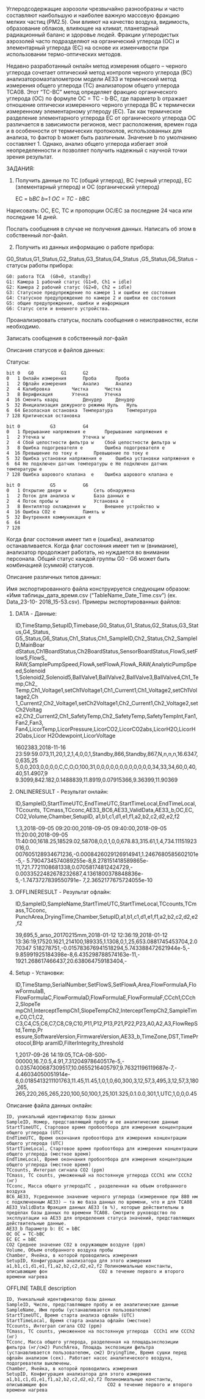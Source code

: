 Углеродсодержащие аэрозоли чрезвычайно разнообразны и часто составляют наибольшую и наиболее важную массовую фракцию мелких частиц   (PM2.5). Они влияют на качество воздуха, видимость, образование облаков, влияющее на климат, планетарный радиационный баланс и здоровье людей. Фракции углеродистых аэрозолей часто подразделяют на органический углерода (ОС) и элементарный углерода (ЕС) на основе их изменчивости при использовании термо-оптических методов.  

Недавно разработанный онлайн метод измерения общего – черного углерода сочетает оптический метод контроля черного углерода (BC) анализаторомаэталометром модели АЕ33 и термический метод измерения общего углерода (ТС) анализатором общего углерода TCA08.  Этот “TC-BC” метод определяет фракцию органического углерода (OC) по формуле OC = TC - b·BC, где параметр b отражает отношение оптически измеренного черного углерода ВС к термически измеренному элементарному углероду (EC). Так как термическое разделение элементарного углерода ЕС от органического углерода ОС различается в зависимости регионов, мест расположения, времен года и в особенности от термических протоколов, использованных для анализа, то фактор b может быть различным. Значение b по умолчанию составляет 1. Однако, анализ общего углерода избегает этой неопределенности и позволяет получить надежный с научной точки зрения результат.   

ЗАДАНИЯ:

1)  Получить данные по TC (общий углерод), BC (черный углерод), EC (элементарный углерод) и OC (органический углерод)

    EC = b*BC  b=1
    OC = TC - b*BC

Нарисовать:  OC, EC, TC и пропорции OC/EC за последние 24 часа или последние 14 дней.

Послать сообщения в случае не получения данных. Написать об этом в собственный лог-файл.

2) Получить из данных информацию о работе прибора:

G0_Status,G1_Status,G2_Status,G3_Status,G4_Status ,G5_Status,G6_Status  - статусы работы прибора:
    
    G0: работа TCA  (G0=0, standby) 
    G1: Камера 1 рабочий статус (G1=0, Ch1 = idle) 
    G2: Камера 2 рабочий статус (G2=0, Ch2 = idle) 
    G3: Статусное предупреждение по камере 1 и ошибки ее состояния 
    G4: Статусное предупреждение по камере 2 и ошибки ее состояния 
    G5: общие предупреждения, ошибки и информация 
    G6: Статус сети и внешнего устройства. 

Проанализировать статусы, послать сообщения о неисправностях, если необходимо.

Записать сообщения в собственный лог-файл

Описания статусов и файлов данных:

Статусы:
 
    bit 0 	G0 			G1 		G2 
    0   1 Онлайн измерения 		Проба  		Проба 
    1   2 Офлайн измерения 		Анализ 		Анализ 
    2   4 Калибровка 		Чистка 		Чистка 
    3   8 Верификация 		Утечка 		Утечка 
    4  16 Сменить кварц 		Денудер 	Денудер 
    5  32 Инициализация дежурного режима Нуль 	Нуль 
    6  64 Безопасная остановка 	Температура 	Температура 
    7 128 Критическая остановка 
    
    bit 0 			G3 			G4 
    0   1 Прерывание напряжения e 		Прерывание напряжения e 
    1   2 Утечка w 				Утечка w 
    2   4 Сбой целостности фильтра w 	Сбой целостности фильтра w 
    3   8 Ошибка подогревателя e 		Ошибка подогревателя e 
    4  16 Превышение по току e 		Превышение по току e 
    5  32 Ошибка установки напряжения e 	Ошибка установки напряжения e 
    6  64 Не подключен датчик температуры e Не подключен датчик температуры e 
    7 128 Ошибка шарового клапана  e 	Ошибка шарового клапана e 

    bit 0 			G5 			G6 
    0   1 Открытие двери w 			Сеть обнаружена 
    1   2 Поток для анализа w 		База данных e 
    2   4 Поток пробы w 			Установка e 
    3   8 Вентилятор охлаждения w 		Внешнее устройство w 
    4  16 Ошибка CO2 e 			Память w 
    5  32 Внутренняя коммуникация e 
    6  64   
    7 128 

Когда флаг состояния имеет тип  e (ошибка), анализатор останавливается. Когда флаг состояния имеет тип w (внимание), анализатор продолжает работать, но нуждается во внимании персонала. Общий статус каждой группы  G0 - G6 может быть комбинацией (суммой) статусов. 


Описание различных типов данных:

Имя экспортированного файла конструируется следующим образом: «Имя таблицы_дата_время.csv (“TableName_Date_Time.csv”) (ex. Data_23-10- 2018_15-53.csv). Примеры экспортированных файлов:  

1)  DATA - Данные:

    ID,TimeStamp,SetupID,Timebase,G0_Status,G1_Status,G2_Status,G3_Status,G4_Status,    G5_Status,G6_Status,Ch1_Status,Ch1_SampleID,Ch2_Status,Ch2_SampleID,MainBoar dStatus,Ch1BoardStatus,Ch2BoardStatus,SensorBoardStatus,FlowS,setFlowS,FlowS_ RAW,SamplePumpSpeed,FlowA,setFlowA,FlowA_RAW,AnalyticPumpSpeed,Solenoid 1,Solenoid2,Solenoid5,BallValve1,BallValve2,BallValve3,BallValve4,Ch1_Temp,Ch2_ Temp,Ch1_Voltage1,setCh1Voltage1,Ch1_Current1,Ch1_Voltage2,setCh1Voltage2,Ch 1_Current2,Ch2_Voltage1,setCh2Voltage1,Ch2_Current1,Ch2_Voltage2,setCh2Voltag e2,Ch2_Current2,Ch1_SafetyTemp,Ch2_SafetyTemp,SafetyTempInt,Fan1,Fan2,Fan3, Fan4,LicorTemp,LicorPressure,LicorCO2,LicorCO2abs,LicorH2O,LicorH2Oabs,Licor H2Odewpoint,LicorVoltage 

    1602383,2018-11-16 23:59:59.073,11,20,1,2,1,4,0,0,1,Standby,866,Standby,867,N,n,n,n,16.6347,0,635,25 5,0,0,203,0,0,0,0,C,C,O,O,100,31,0,0,0,0,0,0,0,0,0,0,0,0,34,33,34,60,0,40,40,51.4907,9 9.3099,842.182,0.1488839,11.8919,0.07915366,9.36399,11.90369

2)  ONLINERESULT - Результат онлайн: 

    ID,SampleID,StartTimeUTC,EndTimeUTC,StartTimeLocal,EndTimeLocal,TCcounts,
    TCmass,TCconc,AE33_BC6,AE33_ValidData,AE33_b,OC,EC, CO2,Volume,Chamber,SetupID, a1,b1,c1,d1,e1,f1,a2,b2,c2,d2,e2,f2 

    1,3,2018-09-05 09:20:00,2018-09-05 09:40:00,2018-09-05 11:20:00,2018-09-05 11:40:00,1618.25,18529.02,58708,0,0,1,0,0,678.83,315.61,1,4,734.11151923016,0. 007605128934671236,-0.0008426029126914941,1.2467680585602101e-5,- 5.7904734574089255e-8,8.278151418589865e- 11,721.7721108681338,0.07058174812424729,- 0.0033522482678232687,4.1361800378848836e-5,-1.7473727839550791e- 7,2.3652177675724055e-10

3)  OFFLINERESULT - Результат офлайн: 

    ID,SampleID,SampleName,StartTimeUTC,StartTimeLocal,TCcounts,TCmass,TCconc, PunchArea,DryingTime,Chamber,SetupID,a1,b1,c1,d1,e1,f1,a2,b2,c2,d2,e2,f2

    39,695,5_arso_20170215mm,2018-01-12 12:36:19,2018-01-12 13:36:19,17520.1621,214100,189335,1.1308,0,1,25,653.0881745453704,2.070347 518278751,-0.015783676941518294,5.743388472621944e-5,- 9.85991925184398e-8,6.435298788574163e-11,- 1921.268617466437,20.638064759183404,-

4) Setup - Установки: 

    ID,TimeStamp,SerialNumber,SetFlowS,SetFlowA,Area,FlowFormulaA,FlowFormulaB,
    FlowFormulaC,FlowFormulaD,FlowFormulaE,FlowFormulaF,CCch1,CCch2,SlopeTe mpCh1,InterceptTempCh1,SlopeTempCh2,InterceptTempCh2,SampleTime,C0,C1,C2,
    C3,C4,C5,C6,C7,C8,C9,C10,P11,P12,P13,P21,P22,P23,A0,A2,A3,FlowRepStd,Temp,Pr essure,SoftwareVersion,FirmwareVersion,AE33_b,TimeZone,DST,TimeProtocol,BHp aramID,FilterIntegrity_threshold 

    1,2017-09-26 14:19:05,TCA-08-S00-00000,16.7,0.5,4.91,7.31204978640517e-5,- 0.0357400687309517,10.0655216405797,9.76321196119687e-7,- 4.46034050051914e- 6,0.0185413211101763,11.45,11.45,1,0,1,0,60,300,3,12,57,3,495,3,12,57,3,180,265, 265,220,265,265,220,100,50,100,1,25,101.325,0.1.0.0,301,1,UTC,1,0,0,0.45 


Описание файла данных онлайн: 

    ID, уникальный идентификатор базы данных 
    SampleID, Номер, представляющий пробу и ее аналитические данные  
    StartTimeUTC, Стартовое время пробоотбора для измерения концентрации общего углерода (UTC) 
    EndTimeUTC, Время окончания пробоотбора для измерения концентрации общего углерода (UTC) 
    StartTimeLocal, Стартовое время пробоотбора для измерения концентрации общего углерода (местное время) 
    EndTimeLocal, Время окончания пробоотбора для измерения концентрации общего углерода (местное время) 
    TCcounts, Интеграл сигнала CO2 (ppm) 
    TCmass, TC counts, умноженный на постоянную углерода CCCh1 или CCCh2 (нг) 
    TCconc, Масса общего углеродаTC , разделенная на объем отобранного воздуха 
    BC6_AE33, Усредненное значение черного углерода (измеренное при 880 нм с подключенным АЕ33) – та же база данных по времени, что и для TCA08 AE33_ValidData Фракция данных AE33 (в %), которые действительны в пределах базы данных по времени ТСА08. Смотрите руководство по эксплуатации на AE33 для определения статуса значений, представляющих действительные данные. 
    AE33_b Параметр b: EC = bBC 
    OC OC = TC-bBC
    EC EC = bBC 
    CO2 Среднее значение СО2 в окружающем воздухе (ppm) 
    Volume, Объем отобранного воздуха пробы 
    Chamber, Ячейка, в которой проводились измерения 
    SetupID, Конфигурация анализатора для этого измерения a1,b1,c1,d1,e1,f1,a2,b2,c2,d2,e2,f2 Полиномиальные константы, описывающие фон                   СО2 в течение первого и второго времени нагрева 

 
OFFLINE TABLE description 

    ID, Уникальный идентификатор базы данных   
    SampleID, Число, представляющее пробу и ее аналитические данные  
    SampleName, Имя пробы (устанавливается пользователем) 
    StartTimeUTC, Время старта анализа офлайн (UTC) 
    StartTimeLocal, Время старта анализа офлайн (местное) 
    TCcounts, Интеграл сигала CO2 (ppm) 
    TCmass, TC counts, умноженное на постоянную углерода  CCCh1 или CCCh2 (нг) 
    TCconc, Масса общего углерода, разделенная на площадьэкспозиции  фильтра (нг/см2) PunchArea, Площадь экспозиции фильтра (устанавливается пользователем, см2) DryingTime, Время сушки перед офлайн анализом (сек). Работает насос аналитического воздуха, подогреватели выключены.  
    Chamber, Ячейка, в которой проводились измерения 
    SetupID, Конфигурация анализатора для этого измерения a1,b1,c1,d1,e1,f1,a2,b2,c2,d2,e2,f2 Полиномиальные константы, описывающие фон                      СО2 в течение первого и второго времени нагрева 
